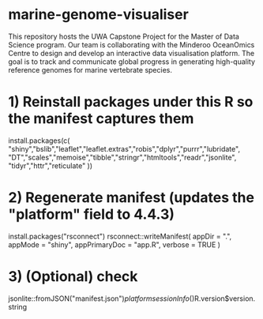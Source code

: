 # marine-genome-visualiser
This repository hosts the UWA Capstone Project for the Master of Data Science program. Our team is collaborating with the Minderoo OceanOmics Centre to design and develop an interactive data visualisation platform. The goal is to track and communicate global progress in generating high-quality reference genomes for marine vertebrate species.


# 1) Reinstall packages under this R so the manifest captures them
install.packages(c(
  "shiny","bslib","leaflet","leaflet.extras","robis","dplyr","purrr","lubridate",
  "DT","scales","memoise","tibble","stringr","htmltools","readr","jsonlite",
  "tidyr","httr","reticulate"
))


# 2) Regenerate manifest (updates the "platform" field to 4.4.3)
install.packages("rsconnect")
rsconnect::writeManifest(
  appDir = ".",
  appMode = "shiny",
  appPrimaryDoc = "app.R",
  verbose = TRUE
)

# 3) (Optional) check
jsonlite::fromJSON("manifest.json")$platform
sessionInfo()$R.version$version.string
